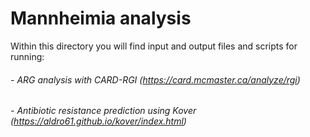 # Mannheimia analysis

Within this directory you will find input and output files and scripts for running:

###### - ARG analysis with CARD-RGI (https://card.mcmaster.ca/analyze/rgi)

###### - Antibiotic resistance prediction using Kover (https://aldro61.github.io/kover/index.html)

